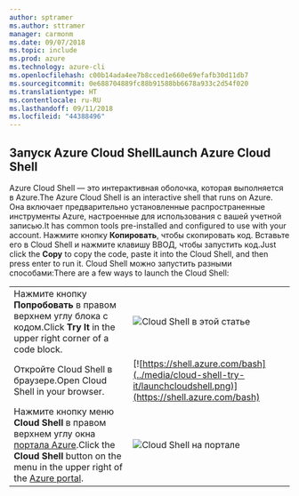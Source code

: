 ```yaml
---
author: sptramer
ms.author: sttramer
manager: carmonm
ms.date: 09/07/2018
ms.topic: include
ms.prod: azure
ms.technology: azure-cli
ms.openlocfilehash: c00b14ada4ee7b8cced1e660e69efafb30d11db7
ms.sourcegitcommit: 0e688704889fc88b91588bb6678a933c2d54f020
ms.translationtype: HT
ms.contentlocale: ru-RU
ms.lasthandoff: 09/11/2018
ms.locfileid: "44388496"
---
```

## <a name="launch-azure-cloud-shell"></a><span data-ttu-id="fd2a3-101">Запуск Azure Cloud Shell</span><span class="sxs-lookup"><span data-stu-id="fd2a3-101">Launch Azure Cloud Shell</span></span>

<span data-ttu-id="fd2a3-102">Azure Cloud Shell — это интерактивная оболочка, которая выполняется в Azure.</span><span class="sxs-lookup"><span data-stu-id="fd2a3-102">The Azure Cloud Shell is an interactive shell that runs on Azure.</span></span> <span data-ttu-id="fd2a3-103">Она включает предварительно установленные распространенные инструменты Azure, настроенные для использования с вашей учетной записью.</span><span class="sxs-lookup"><span data-stu-id="fd2a3-103">It has common tools pre-installed and configured to use with your account.</span></span> <span data-ttu-id="fd2a3-104">Нажмите кнопку **Копировать**, чтобы скопировать код. Вставьте его в Cloud Shell и нажмите клавишу ВВОД, чтобы запустить код.</span><span class="sxs-lookup"><span data-stu-id="fd2a3-104">Just click the **Copy** to copy the code, paste it into the Cloud Shell, and then press enter to run it.</span></span>  <span data-ttu-id="fd2a3-105">Cloud Shell можно запустить разными способами:</span><span class="sxs-lookup"><span data-stu-id="fd2a3-105">There are a few ways to launch the Cloud Shell:</span></span>

|   | |
|-----------------------------------------------|---|
| <span data-ttu-id="fd2a3-106">Нажмите кнопку **Попробовать** в правом верхнем углу блока с кодом.</span><span class="sxs-lookup"><span data-stu-id="fd2a3-106">Click **Try It** in the upper right corner of a code block.</span></span> | ![Cloud Shell в этой статье](../media/cloud-shell-try-it/cli-try-it.png) |
| <span data-ttu-id="fd2a3-108">Откройте Cloud Shell в браузере.</span><span class="sxs-lookup"><span data-stu-id="fd2a3-108">Open Cloud Shell in your browser.</span></span> | [![https://shell.azure.com/bash](../media/cloud-shell-try-it/launchcloudshell.png)](https://shell.azure.com/bash) |
| <span data-ttu-id="fd2a3-109">Нажмите кнопку меню **Cloud Shell** в правом верхнем углу окна [портала Azure](https://portal.azure.com).</span><span class="sxs-lookup"><span data-stu-id="fd2a3-109">Click the **Cloud Shell** button on the menu in the upper right of the [Azure portal](https://portal.azure.com).</span></span> | ![Cloud Shell на портале](../media/cloud-shell-try-it/cloud-shell-menu.png) |
